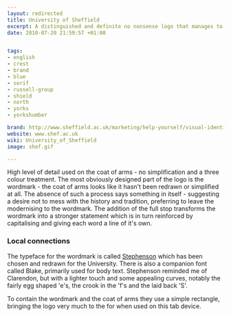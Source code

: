 ```yaml
---
layout: redirected
title: University of Sheffield
excerpt: A distinguished and definite no nonsense logo that manages to introduce life with typography.
date: 2010-07-20 21:59:57 +01:00


tags:
- english
- crest
- brand
- blue
- serif
- russell-group
- shield
- north
- yorks
- yorkshumber

brand: http://www.sheffield.ac.uk/marketing/help-yourself/visual-identity
website: www.shef.ac.uk
wiki: University_of_Sheffield
image: shef.gif

---
```


High level of detail used on the coat of arms - no simplification and a three colour treatment. The most obviously designed part of the logo is the wordmark - the coat of arms looks like it hasn't been redrawn or simplified at all. The absence of such a process says something in itself - suggesting a desire not to mess with the history and tradition, preferring to leave the modernising to the wordmark. The addition of the full stop transforms the wordmark into a stronger statement which is in turn reinforced by capitalising and giving each word a line of it's own.

### Local connections

The typeface for the wordmark is called [Stephenson](http://www.sheffield.ac.uk/marcoms/visualid/elements/fonts.html) which has been chosen and redrawn for the University. There is also a companion font called Blake, primarily used for body text. Stephenson reminded me of Clarendon, but with a lighter touch and some appealing curves, notably the fairly egg shaped 'e's, the crook in the 'f's and the laid back 'S'.

To contain the wordmark and the coat of arms they use a simple rectangle, bringing the logo very much to the for when used on this tab device.
